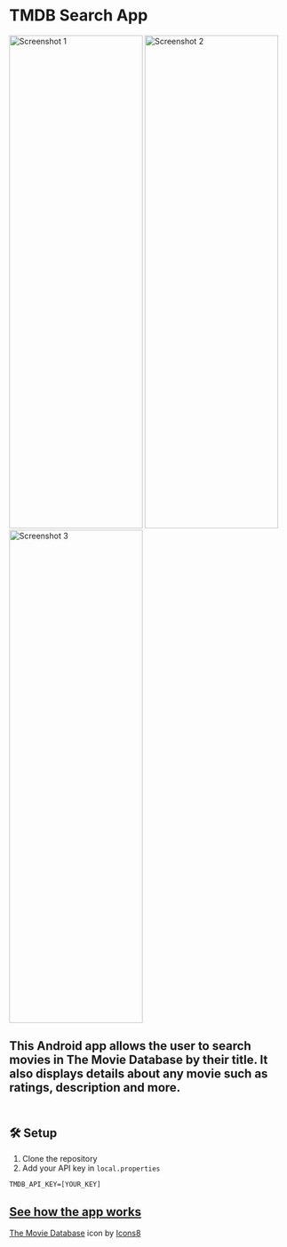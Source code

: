 # TMDB Search App
<img src="https://github.com/user-attachments/assets/65e7e5fc-15c0-4f68-93d6-29a580aa0759"
         alt="Screenshot 1"
         width="240" height="888">
<img src="https://github.com/user-attachments/assets/cca85024-607f-4403-84bd-0bef805857b4"
         alt="Screenshot 2"
         width="240" height="888">
<img src="https://github.com/user-attachments/assets/e03e0f20-9d34-4310-ada8-4f8891fbd057"
         alt="Screenshot 3"
         width="240" height="888">

## This Android app allows the user to search movies in The Movie Database by their title. It also displays details about any movie such as ratings, description and more. <br> <br>
🛠️ Setup
---
1. Clone the repository
2. Add your API key in `local.properties`
```
TMDB_API_KEY=[YOUR_KEY]
```
[See how the app works](https://github.com/Stagnant09/TMDBApp/raw/refs/heads/master/TMDBApp3.mp4)
---
<a target="_blank" href="https://icons8.com/icon/AxHFXpfUuWsm/the-movie-database">The Movie Database</a> icon by <a target="_blank" href="https://icons8.com">Icons8</a>
